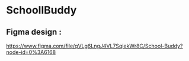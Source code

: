 # SchoollBuddy

 
## Figma design : 
https://www.figma.com/file/qVLg6LngJ4VL7SqiekWr8C/School-Buddy?node-id=0%3A6168
